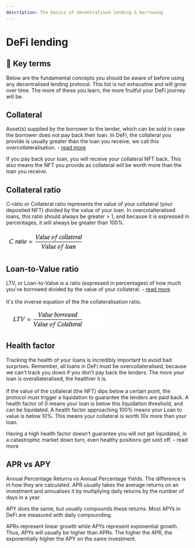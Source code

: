 ```yaml
---
description: The basics of decentralised lending & borrowing
---
```


# DeFi lending

## **🔑 Key terms**

Below are the fundamental concepts you should be aware of before using any decentralised lending protocol. This list is not exhaustive and will grow over time. The more of these you learn, the more fruitful your DeFi journey will be.

## Collateral

Asset(s) supplied by the borrower to the lender, which can be sold in case the borrower does not pay back their loan. In DeFi, the collateral you provide is usually greater than the loan you receive, we call this overcollateralisation. - [read more](https://www.investopedia.com/terms/c/collateral.asp)

If you pay back your loan, you will receive your collateral NFT back. This also means the NFT you provide as collateral will be worth more than the loan you receive.



## Collateral ratio

C-ratio or Collateral ratio represents the value of your collateral (your deposited NFT) divided by the value of your loan. In overcolalteralised loans, this ratio should always be greater > 1, and because it is expressed in percentages, it will always be greater than 100%.

![Example: Your NFT (collateral) is worth 100 SOL, you borrow 50 SOL. Your C ratio = 200%](<../.gitbook/assets/image (2).png>)



## Loan-to-Value ratio

LTV, or Loan-to-Value is a ratio (expressed in percentages) of how much you've borrowed divided by the value of your collateral. - [read more](https://www.investopedia.com/terms/l/loantovalue.asp)\
\
It's the inverse equation of the the collateralisation ratio.

![Example: Your NFT (collateral) is worth 100 SOL, you borrow 50 SOL. Your LTV = 50%](<../.gitbook/assets/image (1) (1) (1).png>)

## Health factor

Tracking the health of your loans is incredibly important to avoid bad surprises. Remember, all loans in DeFi must be overcollateralised, because we can't track you down if you don't pay back the lenders. The more your loan is overallateralised, the healthier it is.\
\
If the value of the collateral (the NFT) dips below a certain point, the protocol must trigger a liquidation to guarantee the lenders are paid back. A health factor of 0 means your loan is below this liquidation threshold, and can be liquidated. A health factor approaching 100% means your Loan to value is below 10%. This means your collateral is worth 10x more than your loan.

Having a high health factor doesn't guarantee you will not get liquidated, in a catastrophic market down turn, even healthy positions get sold off. - read more



## APR vs APY

Annual Percentage Returns vs Annual Percentage Yields. The difference is in how they are calculated. APR usually takes the average returns on an investment and annualises it by multiplying daily returns by the number of days in a year.

APY does the same, but usually compounds these returns. Most APYs in DeFi are measured with daily compounding.

APRs represent linear growth while APYs represent exponential growth. Thus, APYs will usually be higher than APRs. The higher the APR, the exponentially higher the APY on the same investment.

